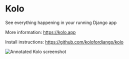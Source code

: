 # Kolo

See everything happening in your running Django app

More information: https://kolo.app

Install instructions: https://github.com/kolofordjango/kolo

![Annotated Kolo screenshot](https://user-images.githubusercontent.com/7718702/120298398-f3d17800-c2c1-11eb-9052-9adbbff0b5f5.png)
